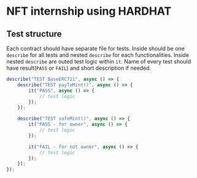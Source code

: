 # NFT internship using HARDHAT
## Test structure
Each contract should have separate file for tests. Inside should be one `describe` for all tests and nested `describe` for each functionalities. Inside nested `describe` are outed test logic within `it`. Name of every test should have result(`PASS` or `FAIL`) and short description if needed.
```js
describe("TEST BaseERC721", async () => {
    describe("TEST payToMint()", async () => {
        it("PASS", async () => {
            // test logic
        });
    });

    describe("TEST safeMint()", async () => {
        it("PASS - for owner", async () => {
            // test logic
        });

        it("FAIL - for not owner", async () => {
            // test logic
        });
    });
});
```